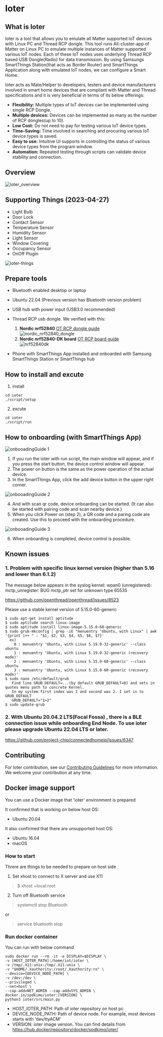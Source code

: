 # Ioter
## What is Ioter
Ioter is a tool that allows you to emulate all Matter supported IoT devices with Linux PC and Thread RCP dongle. This tool runs All-cluster-app of Matter on Linux PC to emulate multiple instances of Matter supported various IoT nodes. Each of these IoT nodes uses underlying Thread RCP based USB Dongle(Radio) for data transmission. By using Samsungs SmartThings Station(that acts as Border Router) and SmartThings Application along with emulated IoT nodes, we can configure a Smart Home.

Ioter acts as Mate/Helper to developers, testers and device manufacturers involved in smart home devices that are compliant with Matter and Thread specifications and it is very beneficial in terms of its below offerings: 

- **Flexibility:** Multiple types of IoT devices can be implemented using single RCP Dongle.
- **Multiple devices:** Devices can be implemented as many as the number of RCP dongles(up to 10).
- **Low Cost:** Do not need to pay for testing various IoT device types.
- **Time-Saving:** Time involved in searching and procuring various IoT device types is saved.
- **Easy to use:** Intuitive UI supports in controlling the status of various device types from the program window.
- **Automation:** Repeated testing through scripts can validate device stability and connection.

## Overview
![ioter_overview](https://user-images.githubusercontent.com/131251075/234764651-0662208c-3cc6-40b3-9999-9beab3db718a.JPG)

## Supporting Things (2023-04-27)

- Light Bulb
- Door Lock
- Contact Sensor
- Temperature Sensor
- Humidity Sensor
- Light Sensor
- Window Covering
- Occupancy Sensor
- OnOff Plugin

![ioter-things](https://user-images.githubusercontent.com/131251075/234766757-ec8cb1e9-4d6a-439e-bf78-cec875855e01.PNG)

## Prepare tools
- Bluetooth enabled desktop or laptop
- Ubuntu 22.04 (Previous version has Bluetooth version problem)
- USB hub with power input (USB3.0 recommended)
- Thread RCP usb dongle. We verified with this:
    1. **Nordic nrf52840** [OT RCP dongle guide](./docs/guides/README.md)   
    ![nordic_nrf52840_dongle](https://github.com/Samsung/ioter/assets/131251075/fe4f9fc3-077f-4cf1-8de3-56a64af69efa)
    2. **Nordic nrf52840-DK board** [OT RCP board guide](https://openthread.io/codelabs/openthread-hardware#3)   
    ![nrf52840dk](https://github.com/ejunu/ioter/assets/131251075/37bc25f2-fe3e-4dd3-94d8-e73d308a30ae)

- Phone with SmartThings App installed and onboarded with Samsung SmartThings Station or SmartThings hub

## How to install and excute
1. install
```
cd ioter
./script/setup
```
2. excute
```
cd ioter
./script/run
```

## How to onboarding (with SmartThings App)
![onbooadingGuide 1](https://github.com/Samsung/ioter/assets/131251075/200fd452-549a-4db8-ad7d-bfbd1fef5ebf)
1. If you run the ioter with run script, the main window will appear, and if you press the start button, the device control window will appear.
2. The power on button is the same as the power operation of the actual device.
3. In the SmartThings App, click the add device button in the upper right corner.   

![onbooadingGuide 2](https://github.com/Samsung/ioter/assets/131251075/ce292cc1-cc6e-48da-9827-1f673f66e545)

4. And with scan qr code, device onboarding can be started. (It can also be started with pairing code and scan nearby device.)
5. When you click Power on (step 2), a QR code and a paring code are created. Use this to proceed with the onboarding procedure.   

![onbooadingGuide 3](https://github.com/Samsung/ioter/assets/131251075/fccf8da9-020b-4b69-9e00-089488af1523)

6. When onboarding is completed, device control is possible.

## Known issues
### 1. Problem with specific linux kernel version (higher than 5.16 and lower than 6.1.2)
The message below appears in the syslog
kernel: wpan0 (unregistered): mctp_unregister: BUG mctp_ptr set for unknown type 65535

https://github.com/openthread/openthread/issues/8523

Please use a stable kernel version of 5.15.0-60-generic

```
$ sudo apt-get install aptitude
$ sudo aptitude search linux-image
$ sudo aptitude install linux-image-5.15.0-60-generic
$ sudo grub-mkconfig | grep -iE "menuentry 'Ubuntu, with Linux" | awk '{print i++ " : "$1, $2, $3, $4, $5, $6, $7}'
  ex)
    0 : menuentry 'Ubuntu, with Linux 5.19.0-32-generic' --class ubuntu
    1 : menuentry 'Ubuntu, with Linux 5.19.0-32-generic (recovery mode)'
    2 : menuentry 'Ubuntu, with Linux 5.15.0-60-generic' --class ubuntu
    3 : menuentry 'Ubuntu, with Linux 5.15.0-60-generic (recovery mode)'
$ sudo nano /etc/default/grub
   Find line GRUB_DEFAULT=...(by default GRUB_DEFAULT=0) and sets in quotes menu path to concrete Kernel. 
   In my system first index was 1 and second was 2. I set in to GRUB_DEFAULT
   GRUB_DEFAULT="1>2"
$ sudo update-grub
```
### 2. With Ubuntu 20.04.2 LTS(Focal Fossa) , there is a BLE connection issue while onboarding End Node. To use ioter please upgrade Ubuntu 22.04 LTS or later.
https://github.com/project-chip/connectedhomeip/issues/6347 

## Contributing

For Ioter contribution, see our [Contributing Guidelines](https://github.com/Samsung/ioter/blob/main/CONTRIBUTING.md) for more information.
We welcome your contribution at any time.


## Docker image support
You can use a Docker image that 'ioter' environment is prepared

It confirmed that is working on below host OS:
- Ubuntu 20.04

It also confirmed that there are unsupported host OS:
- Ubuntu 16.04
- macOS

### How to start
Threre are things to be needed to prepare on host side
1. Set xhost to connect to X server and use X11
> $ xhost +local:root

2. Turn off Bluetooth service
> systemctl stop Bluetooth

or

> service bluetooth stop

### Run docker container
You can run with below command
```
sudo docker run --rm -it -e DISPLAY=$DISPLAY \
-v [HOST_IOTER_PATH]:/home/iot/ioter \
-v /tmp/.X11-unix:/tmp/.X11-unix \
-v "$HOME/.Xauthority:/root/.Xauthority:ro" \
--device=[DEVICE_NODE_PATH] \
-v /dev:/dev \
--privileged \
--net=host \
--cap-add=NET_ADMIN --cap-add=SYS_ADMIN \
docker.io/spdkimo/ioter:[VERSION] \
python3 ioter/src/main.py
```
- HOST_IOTER_PATH: Path of ioter repository on host pc
- DEVICE_NODE_PATH: Path of device node. For example, most devices starts with 'dev/ttyACM' 
- VERSION: ioter image version. You can find details from https://hub.docker/repository/docker/spdkimo/ioter/
